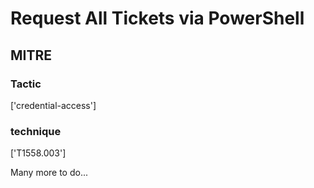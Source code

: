 # Request All Tickets via PowerShell

## MITRE

### Tactic
['credential-access']

### technique
['T1558.003']

Many more to do...
